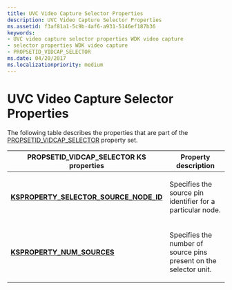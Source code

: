 ```yaml
---
title: UVC Video Capture Selector Properties
description: UVC Video Capture Selector Properties
ms.assetid: f3af81a1-5c9b-4af6-a931-5146ef187b36
keywords:
- UVC video capture selector properties WDK video capture
- selector properties WDK video capture
- PROPSETID_VIDCAP_SELECTOR
ms.date: 04/20/2017
ms.localizationpriority: medium
---
```


# UVC Video Capture Selector Properties


The following table describes the properties that are part of the [PROPSETID\_VIDCAP\_SELECTOR](./propsetid-vidcap-selector.md) property set.

<table>
<colgroup>
<col width="50%" />
<col width="50%" />
</colgroup>
<thead>
<tr class="header">
<th>PROPSETID_VIDCAP_SELECTOR KS properties</th>
<th>Property description</th>
</tr>
</thead>
<tbody>
<tr class="odd">
<td><p><a href="https://docs.microsoft.com/windows-hardware/drivers/stream/ksproperty-selector-source-node-id" data-raw-source="[&lt;strong&gt;KSPROPERTY_SELECTOR_SOURCE_NODE_ID&lt;/strong&gt;](./ksproperty-selector-source-node-id.md)"><strong>KSPROPERTY_SELECTOR_SOURCE_NODE_ID</strong></a></p></td>
<td><p>Specifies the source pin identifier for a particular node.</p></td>
</tr>
<tr class="even">
<td><p><a href="https://docs.microsoft.com/windows-hardware/drivers/stream/ksproperty-num-sources" data-raw-source="[&lt;strong&gt;KSPROPERTY_NUM_SOURCES&lt;/strong&gt;](./ksproperty-num-sources.md)"><strong>KSPROPERTY_NUM_SOURCES</strong></a></p></td>
<td><p>Specifies the number of source pins present on the selector unit.</p></td>
</tr>
</tbody>
</table>

 

 

